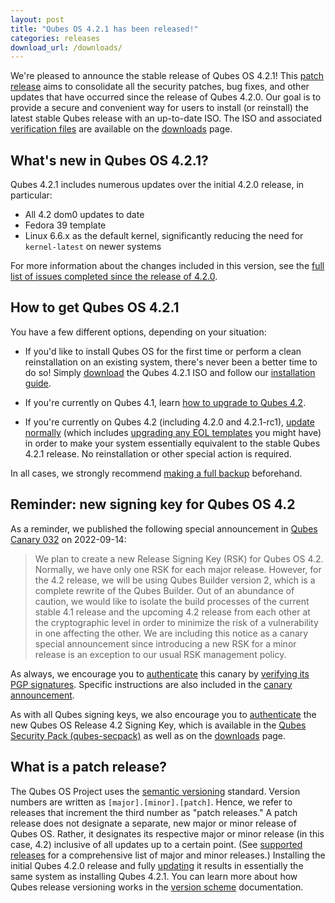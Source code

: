 ```yaml
---
layout: post
title: "Qubes OS 4.2.1 has been released!"
categories: releases
download_url: /downloads/
---
```


We're pleased to announce the stable release of Qubes OS 4.2.1! This [patch release](#what-is-a-patch-release) aims to consolidate all the security patches, bug fixes, and other updates that have occurred since the release of Qubes 4.2.0. Our goal is to provide a secure and convenient way for users to install (or reinstall) the latest stable Qubes release with an up-to-date ISO. The ISO and associated [verification files](/security/verifying-signatures/) are available on the [downloads](/downloads/) page.

## What's new in Qubes OS 4.2.1?

Qubes 4.2.1 includes numerous updates over the initial 4.2.0 release, in particular:

- All 4.2 dom0 updates to date
- Fedora 39 template
- Linux 6.6.x as the default kernel, significantly reducing the need for `kernel-latest` on newer systems

For more information about the changes included in this version, see the [full list of issues completed since the release of 4.2.0](https://github.com/QubesOS/qubes-issues/issues?q=is%3Aissue+is%3Aclosed+reason%3Acompleted+closed%3A2023-12-18..2024-03-14+-label%3A%22R%3A+cannot+reproduce%22+-label%3A%22R%3A+declined%22+-label%3A%22R%3A+duplicate%22+-label%3A%22R%3A+not+applicable%22+-label%3A%22R%3A+self-closed%22+-label%3A%22R%3A+upstream+issue%22+).

## How to get Qubes OS 4.2.1

You have a few different options, depending on your situation:

- If you'd like to install Qubes OS for the first time or perform a clean reinstallation on an existing system, there's never been a better time to do so! Simply [download](/downloads/) the Qubes 4.2.1 ISO and follow our [installation guide](/doc/installation-guide/).

- If you're currently on Qubes 4.1, learn [how to upgrade to Qubes 4.2](/doc/upgrade/4.2/).

- If you're currently on Qubes 4.2 (including 4.2.0 and 4.2.1-rc1), [update normally](https://doc.qubes-os.org/en/latest/user/how-to-guides/how-to-update.html) (which includes [upgrading any EOL templates](https://doc.qubes-os.org/en/latest/user/how-to-guides/how-to-update.html#upgrading-to-avoid-eol) you might have) in order to make your system essentially equivalent to the stable Qubes 4.2.1 release. No reinstallation or other special action is required.

In all cases, we strongly recommend [making a full backup](/doc/how-to-back-up-restore-and-migrate/) beforehand.

## Reminder: new signing key for Qubes OS 4.2

As a reminder, we published the following special announcement in [Qubes Canary 032](/news/2022/09/14/canary-032/) on 2022-09-14:

> We plan to create a new Release Signing Key (RSK) for Qubes OS 4.2. Normally, we have only one RSK for each major release. However, for the 4.2 release, we will be using Qubes Builder version 2, which is a complete rewrite of the Qubes Builder. Out of an abundance of caution, we would like to isolate the build processes of the current stable 4.1 release and the upcoming 4.2 release from each other at the cryptographic level in order to minimize the risk of a vulnerability in one affecting the other. We are including this notice as a canary special announcement since introducing a new RSK for a minor release is an exception to our usual RSK management policy.

As always, we encourage you to [authenticate](https://doc.qubes-os.org/en/latest/project-security/security-pack.html#how-to-obtain-and-authenticate) this canary by [verifying its PGP signatures](/security/verifying-signatures/). Specific instructions are also included in the [canary announcement](/news/2022/09/14/canary-032/).

As with all Qubes signing keys, we also encourage you to [authenticate](https://doc.qubes-os.org/en/latest/project-security/verifying-signatures.html#how-to-import-and-authenticate-release-signing-keys) the new Qubes OS Release 4.2 Signing Key, which is available in the [Qubes Security Pack (qubes-secpack)](/security/pack/) as well as on the [downloads](/downloads/) page.

## What is a patch release?

The Qubes OS Project uses the [semantic versioning](https://semver.org/) standard. Version numbers are written as `[major].[minor].[patch]`. Hence, we refer to releases that increment the third number as "patch releases." A patch release does not designate a separate, new major or minor release of Qubes OS. Rather, it designates its respective major or minor release (in this case, 4.2) inclusive of all updates up to a certain point. (See [supported releases](/doc/supported-releases/) for a comprehensive list of major and minor releases.) Installing the initial Qubes 4.2.0 release and fully [updating](/doc/how-to-update/) it results in essentially the same system as installing Qubes 4.2.1. You can learn more about how Qubes release versioning works in the [version scheme](/doc/version-scheme/) documentation.
